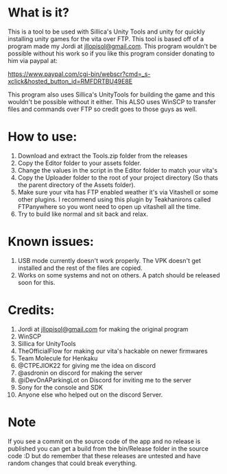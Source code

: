 # What is it?
This is a tool to be used with Sillica's Unity Tools and unity for quickly installing unity games for the vita over FTP.
This tool is based off of a program made my Jordi at jllopisol@gmail.com. This program wouldn't be possible without his work so if you like this program consider donating to him via paypal at: 

https://www.paypal.com/cgi-bin/webscr?cmd=_s-xclick&hosted_button_id=RMFDRTBU49E8E

This program also uses Sillica's UnityTools for building the game and this wouldn't be possible without it either.
This ALSO uses WinSCP to transfer files and commands over FTP so credit goes to those guys as well.

# How to use: 
1. Download and extract the Tools.zip folder from the releases
2. Copy the Editor folder to your assets folder.
3. Change the values in the script in the Editor folder to match your vita's
4. Copy the Uploader folder to the root of your project directory (So thats the parent directory of the Assets folder).
5. Make sure your vita has FTP enabled weather it's via Vitashell or some other plugins. I recommend using this plugin by Teakhanirons called FTPanywhere so you wont need to open up vitashell all the time.
6. Try to build like normal and sit back and relax.

# Known issues:
1. USB mode currently doesn't work properly. The VPK doesn't get installed and the rest of the files are copied.
2. Works on some systems and not on others. A patch should be released soon for this.

# Credits: 
1. Jordi at jllopisol@gmail.com for making the original program
2. WinSCP
3. Sillica for UnityTools
4. TheOfficialFlow for making our vita's hackable on newer firmwares
5. Team Molecule for Henkaku
6. @CTPEJIOK22 for giving me the idea on discord
7. @asdronin on discord for making the server
8. @iDevOnAParkingLot on Discord for inviting me to the server
9. Sony for the console and SDK
10. Anyone else who helped out on the discord Server.

# Note
If you see a commit on the source code of the app and no release is published you can get a build from the bin/Release folder in the source code :D
but do remember that these releases are untested and have random changes that could break everything.
